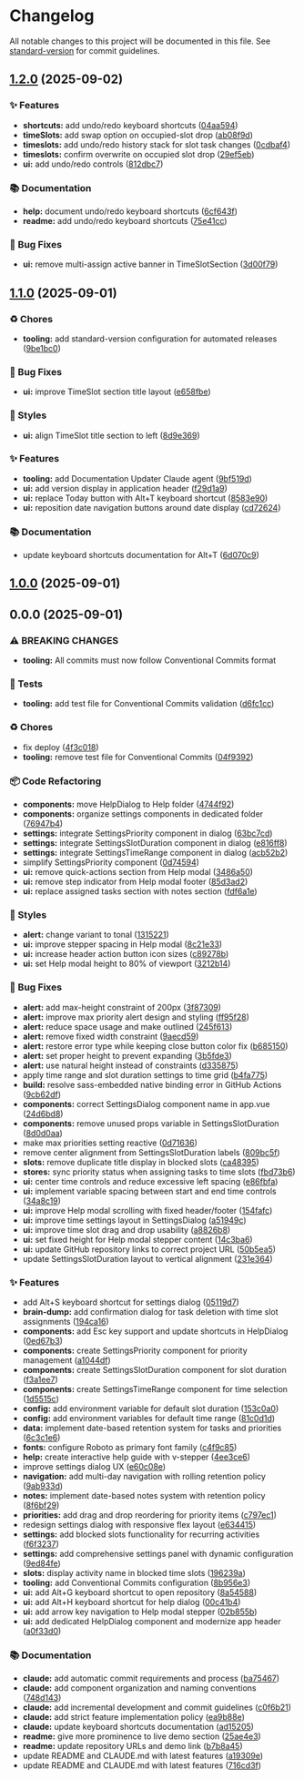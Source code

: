 # Changelog

All notable changes to this project will be documented in this file. See [standard-version](https://github.com/conventional-changelog/standard-version) for commit guidelines.

## [1.2.0](https://github.com/altea-abs/time-boxing/compare/v1.1.0...v1.2.0) (2025-09-02)


### ✨ Features

* **shortcuts:** add undo/redo keyboard shortcuts ([04aa594](https://github.com/altea-abs/time-boxing/commit/04aa59492bde1aab03380b5bebbe1bb53658456e))
* **timeSlots:** add swap option on occupied-slot drop ([ab08f9d](https://github.com/altea-abs/time-boxing/commit/ab08f9d909f01bcf224acafd020fb599e31acfa7))
* **timeslots:** add undo/redo history stack for slot task changes ([0cdbaf4](https://github.com/altea-abs/time-boxing/commit/0cdbaf46dd93e191595cbacf3813467adbad03af))
* **timeslots:** confirm overwrite on occupied slot drop ([29ef5eb](https://github.com/altea-abs/time-boxing/commit/29ef5eba31bd9562f9b34a31b59200f884b054b2))
* **ui:** add undo/redo controls ([812dbc7](https://github.com/altea-abs/time-boxing/commit/812dbc73c5ed40b3272a52c099f7d222608d0876))


### 📚 Documentation

* **help:** document undo/redo keyboard shortcuts ([6cf643f](https://github.com/altea-abs/time-boxing/commit/6cf643feed43a0199efaaa0267d3760839863309))
* **readme:** add undo/redo keyboard shortcuts ([75e41cc](https://github.com/altea-abs/time-boxing/commit/75e41cc0596ed8d08413f49c33d78b3682e5faad))


### 🐛 Bug Fixes

* **ui:** remove multi-assign active banner in TimeSlotSection ([3d00f79](https://github.com/altea-abs/time-boxing/commit/3d00f7990d5340f93e3e9f28037cdd1790e1b393))

## [1.1.0](https://github.com/altea-abs/time-boxing/compare/v1.0.0...v1.1.0) (2025-09-01)


### ♻️ Chores

* **tooling:** add standard-version configuration for automated releases ([9be1bc0](https://github.com/altea-abs/time-boxing/commit/9be1bc0dfc0aa7c6410b6417f65c85ebf21d0b91))


### 🐛 Bug Fixes

* **ui:** improve TimeSlot section title layout ([e658fbe](https://github.com/altea-abs/time-boxing/commit/e658fbe8d1c4016ae63dd44cb8c0a9f1db2c8cb2))


### 💎 Styles

* **ui:** align TimeSlot title section to left ([8d9e369](https://github.com/altea-abs/time-boxing/commit/8d9e3694e9f04ee8249cbd0cb7577f8b8dc52a74))


### ✨ Features

* **tooling:** add Documentation Updater Claude agent ([9bf519d](https://github.com/altea-abs/time-boxing/commit/9bf519d5f99e9c1ce04823fb627478d2cf946180))
* **ui:** add version display in application header ([f29d1a9](https://github.com/altea-abs/time-boxing/commit/f29d1a93314b7e8a80e5a88e8687da6ffe5a1ca2))
* **ui:** replace Today button with Alt+T keyboard shortcut ([8583e90](https://github.com/altea-abs/time-boxing/commit/8583e905ee06431b669aa8cfa3e973f0798b091c))
* **ui:** reposition date navigation buttons around date display ([cd72624](https://github.com/altea-abs/time-boxing/commit/cd72624f03f959def57e72df9aea5a22083e468e))


### 📚 Documentation

* update keyboard shortcuts documentation for Alt+T ([6d070c9](https://github.com/altea-abs/time-boxing/commit/6d070c97a6e315ecd261aca38c3b5a352c2d6226))

## [1.0.0](https://github.com/altea-abs/time-boxing/compare/v0.0.0...v1.0.0) (2025-09-01)

## 0.0.0 (2025-09-01)


### ⚠ BREAKING CHANGES

* **tooling:** All commits must now follow Conventional Commits format

### 🚨 Tests

* **tooling:** add test file for Conventional Commits validation ([d6fc1cc](https://github.com/altea-abs/time-boxing/commit/d6fc1cce3fa06dfae837c921c689f4e9a27bb63b))


### ♻️ Chores

* fix deploy ([4f3c018](https://github.com/altea-abs/time-boxing/commit/4f3c018d58b40b3590a84107ddbbad63d5d6cb42))
* **tooling:** remove test file for Conventional Commits ([04f9392](https://github.com/altea-abs/time-boxing/commit/04f93921f2bdd866cfb04f1ba9ec88c24185d3d5))


### 📦 Code Refactoring

* **components:** move HelpDialog to Help folder ([4744f92](https://github.com/altea-abs/time-boxing/commit/4744f92a2aaa042b57cee40347f765efee2d8856))
* **components:** organize settings components in dedicated folder ([76947b4](https://github.com/altea-abs/time-boxing/commit/76947b4e8bb615d7dc324faad7a3042fb78fe51e))
* **settings:** integrate SettingsPriority component in dialog ([63bc7cd](https://github.com/altea-abs/time-boxing/commit/63bc7cdace8b21b5e8646860c36d647536976133))
* **settings:** integrate SettingsSlotDuration component in dialog ([e816ff8](https://github.com/altea-abs/time-boxing/commit/e816ff8469702e0af6323424210808a55f9361e7))
* **settings:** integrate SettingsTimeRange component in dialog ([acb52b2](https://github.com/altea-abs/time-boxing/commit/acb52b2836f72ebc8a72bf6c26569daeda257004))
* simplify SettingsPriority component ([0d74594](https://github.com/altea-abs/time-boxing/commit/0d74594a0555b8d0e0c0bbdf78b75199e2b7ad38))
* **ui:** remove quick-actions section from Help modal ([3486a50](https://github.com/altea-abs/time-boxing/commit/3486a50ebb23613447f3528b651d0deb79044235))
* **ui:** remove step indicator from Help modal footer ([85d3ad2](https://github.com/altea-abs/time-boxing/commit/85d3ad25546565bbd77c4103f0aa07a4b2c530cb))
* **ui:** replace assigned tasks section with notes section ([fdf6a1e](https://github.com/altea-abs/time-boxing/commit/fdf6a1e3a64b177449dc835add0defae12ef0765))


### 💎 Styles

* **alert:** change variant to tonal ([1315221](https://github.com/altea-abs/time-boxing/commit/131522161c20a2cfdfa75d5c112caa0523757ee0))
* **ui:** improve stepper spacing in Help modal ([8c21e33](https://github.com/altea-abs/time-boxing/commit/8c21e3362cc99c1881ef974531a79be915da2dba))
* **ui:** increase header action button icon sizes ([c89278b](https://github.com/altea-abs/time-boxing/commit/c89278b997bd8d4871a44fa94c52b642692ecbb0))
* **ui:** set Help modal height to 80% of viewport ([3212b14](https://github.com/altea-abs/time-boxing/commit/3212b14c7004a58cb624025010de9ec0779002d7))


### 🐛 Bug Fixes

* **alert:** add max-height constraint of 200px ([3f87309](https://github.com/altea-abs/time-boxing/commit/3f8730950d3c79d06c2e4b841eedbe1b25f557d8))
* **alert:** improve max priority alert design and styling ([ff95f28](https://github.com/altea-abs/time-boxing/commit/ff95f289b37b542bb7efd15de40f5125cb290026))
* **alert:** reduce space usage and make outlined ([245f613](https://github.com/altea-abs/time-boxing/commit/245f61317b56858dec31b94ff30dd204fb8d8ce6))
* **alert:** remove fixed width constraint ([9aecd59](https://github.com/altea-abs/time-boxing/commit/9aecd59d55b3c3a259f2563fb8bd8c69a1938880))
* **alert:** restore error type while keeping close button color fix ([b685150](https://github.com/altea-abs/time-boxing/commit/b685150bcb1e233e9def4612b4af67d0fa4ff1e9))
* **alert:** set proper height to prevent expanding ([3b5fde3](https://github.com/altea-abs/time-boxing/commit/3b5fde309c9121c67a35e96bcf7b56e7f515c40c))
* **alert:** use natural height instead of constraints ([d335875](https://github.com/altea-abs/time-boxing/commit/d335875cebda0176ebaa4a663067a32276bf2564))
* apply time range and slot duration settings to time grid ([b4fa775](https://github.com/altea-abs/time-boxing/commit/b4fa775fa1cc6ee8d9e3c61db2713495cb02754b))
* **build:** resolve sass-embedded native binding error in GitHub Actions ([9cb62df](https://github.com/altea-abs/time-boxing/commit/9cb62dfe4e585f63cded019e5e2ae4b528a47f69))
* **components:** correct SettingsDialog component name in app.vue ([24d6bd8](https://github.com/altea-abs/time-boxing/commit/24d6bd87e9419c087b69179bb9414f267967d55c))
* **components:** remove unused props variable in SettingsSlotDuration ([8d0d0aa](https://github.com/altea-abs/time-boxing/commit/8d0d0aaf3967f5a9df1e05894193a7a5a3d12402))
* make max priorities setting reactive ([0d71636](https://github.com/altea-abs/time-boxing/commit/0d71636262dedf85b1fc0808b7cfd3d7c63b139d))
* remove center alignment from SettingsSlotDuration labels ([809bc5f](https://github.com/altea-abs/time-boxing/commit/809bc5f0ec70c9bf532170294031a4d0cc8bc481))
* **slots:** remove duplicate title display in blocked slots ([ca48395](https://github.com/altea-abs/time-boxing/commit/ca4839555ed533a25d83d8ab3ac37ecdc58e9f8f))
* **stores:** sync priority status when assigning tasks to time slots ([fbd73b6](https://github.com/altea-abs/time-boxing/commit/fbd73b60349b6bafb94c516802ac59bbc3e20473))
* **ui:** center time controls and reduce excessive left spacing ([e86fbfa](https://github.com/altea-abs/time-boxing/commit/e86fbfaf841527093fa4c632e5001b7a7f133c39))
* **ui:** implement variable spacing between start and end time controls ([34a8c19](https://github.com/altea-abs/time-boxing/commit/34a8c1954978b34490cee9b6b6cde0745094ad55))
* **ui:** improve Help modal scrolling with fixed header/footer ([154fafc](https://github.com/altea-abs/time-boxing/commit/154fafc22cc70bcea5b39561133b5a75bdf36c2e))
* **ui:** improve time settings layout in SettingsDialog ([a51949c](https://github.com/altea-abs/time-boxing/commit/a51949cf52b8c59e444e71d2cad0b857bba62540))
* **ui:** improve time slot drag and drop usability ([a8826b8](https://github.com/altea-abs/time-boxing/commit/a8826b8a8cbbf8ab1ab23820f2cbb3d6aeb25b7f))
* **ui:** set fixed height for Help modal stepper content ([14c3ba6](https://github.com/altea-abs/time-boxing/commit/14c3ba616b24a28ac09af9b5e2cde28bfd3267b6))
* **ui:** update GitHub repository links to correct project URL ([50b5ea5](https://github.com/altea-abs/time-boxing/commit/50b5ea56ebc3dd89ceb025a965294aec8a62e49e))
* update SettingsSlotDuration layout to vertical alignment ([231e364](https://github.com/altea-abs/time-boxing/commit/231e364dc0f55676305d6959a832bbb435a8c299))


### ✨ Features

* add Alt+S keyboard shortcut for settings dialog ([05119d7](https://github.com/altea-abs/time-boxing/commit/05119d7cb27e0f0c0f7557a58afac45161ec3e26))
* **brain-dump:** add confirmation dialog for task deletion with time slot assignments ([194ca16](https://github.com/altea-abs/time-boxing/commit/194ca1696d0652c0a007a1fff8a02e37a5dee21b))
* **components:** add Esc key support and update shortcuts in HelpDialog ([0ed67b3](https://github.com/altea-abs/time-boxing/commit/0ed67b30798b9452dcef725a544e2fe9ad73f2a1))
* **components:** create SettingsPriority component for priority management ([a1044df](https://github.com/altea-abs/time-boxing/commit/a1044df1f82c4c73569c2b617cccdd2404e9e032))
* **components:** create SettingsSlotDuration component for slot duration ([f3a1ee7](https://github.com/altea-abs/time-boxing/commit/f3a1ee70950529606a0e03f119e864e9f3b8151c))
* **components:** create SettingsTimeRange component for time selection ([1d5515c](https://github.com/altea-abs/time-boxing/commit/1d5515c7cb2714789b9e9d4ed0d6f148c736ea56))
* **config:** add environment variable for default slot duration ([153c0a0](https://github.com/altea-abs/time-boxing/commit/153c0a02fbd40a7e9b85252f885fbe39c497c776))
* **config:** add environment variables for default time range ([81c0d1d](https://github.com/altea-abs/time-boxing/commit/81c0d1df3802a2689dda6c0fd0f356dc8496f58a))
* **data:** implement date-based retention system for tasks and priorities ([6c3c1e6](https://github.com/altea-abs/time-boxing/commit/6c3c1e6aff7e561c39007bf14e529a28f08427ba))
* **fonts:** configure Roboto as primary font family ([c4f9c85](https://github.com/altea-abs/time-boxing/commit/c4f9c8574a817f90e1448dc56106b5ebec934af7))
* **help:** create interactive help guide with v-stepper ([4ee3ce6](https://github.com/altea-abs/time-boxing/commit/4ee3ce6da5fa41eaca19b472566bd9016b9f95c6))
* improve settings dialog UX ([e60c08e](https://github.com/altea-abs/time-boxing/commit/e60c08efa8e7fd9a03e34a6942c53b5a3f9cf957))
* **navigation:** add multi-day navigation with rolling retention policy ([9ab933d](https://github.com/altea-abs/time-boxing/commit/9ab933d1c5f8a4b6ceced6975a9de5cdd01a76c5))
* **notes:** implement date-based notes system with retention policy ([8f6bf29](https://github.com/altea-abs/time-boxing/commit/8f6bf29de034254ec5d653f7e8b7a59f012a7f0a))
* **priorities:** add drag and drop reordering for priority items ([c797ec1](https://github.com/altea-abs/time-boxing/commit/c797ec1ef1da5a5f2adc6b0a42a2328c2fb35e0d))
* redesign settings dialog with responsive flex layout ([e634415](https://github.com/altea-abs/time-boxing/commit/e6344155179905647e9a8e5c995429bf1de0af51))
* **settings:** add blocked slots functionality for recurring activities ([f6f3237](https://github.com/altea-abs/time-boxing/commit/f6f32379f88cd833781eae69bf386c05c34f0e7d))
* **settings:** add comprehensive settings panel with dynamic configuration ([9ed84fe](https://github.com/altea-abs/time-boxing/commit/9ed84fe7180460a54eff9b06a75a890c7243ceec))
* **slots:** display activity name in blocked time slots ([196239a](https://github.com/altea-abs/time-boxing/commit/196239a8f5705e7d353571aba7e50b04aab2c838))
* **tooling:** add Conventional Commits configuration ([8b956e3](https://github.com/altea-abs/time-boxing/commit/8b956e3e98166adbb1d77489f0b1caaf6711f5f2))
* **ui:** add Alt+G keyboard shortcut to open repository ([8a54588](https://github.com/altea-abs/time-boxing/commit/8a54588044524c5aecd2d336bd629b239523eb1a))
* **ui:** add Alt+H keyboard shortcut for help dialog ([00c41b4](https://github.com/altea-abs/time-boxing/commit/00c41b4f0c272291725069d1877b42a3aab6332f))
* **ui:** add arrow key navigation to Help modal stepper ([02b855b](https://github.com/altea-abs/time-boxing/commit/02b855b5a98fde13391241c341088295d6567b09))
* **ui:** add dedicated HelpDialog component and modernize app header ([a0f33d0](https://github.com/altea-abs/time-boxing/commit/a0f33d077ffffe070cbec47bb950599bc22424b6))


### 📚 Documentation

* **claude:** add automatic commit requirements and process ([ba75467](https://github.com/altea-abs/time-boxing/commit/ba7546767980495145a73573b76271d65432890d))
* **claude:** add component organization and naming conventions ([748d143](https://github.com/altea-abs/time-boxing/commit/748d1432be24a24d97229e4786893824de13277e))
* **claude:** add incremental development and commit guidelines ([c0f6b21](https://github.com/altea-abs/time-boxing/commit/c0f6b216c49e5339665767386b87cfcbe92714e9))
* **claude:** add strict feature implementation policy ([ea9b88e](https://github.com/altea-abs/time-boxing/commit/ea9b88e515494480e3c45e9e042c7c69b10d33bd))
* **claude:** update keyboard shortcuts documentation ([ad15205](https://github.com/altea-abs/time-boxing/commit/ad152059577ebf9d464acf93d0f565168bdb0719))
* **readme:** give more prominence to live demo section ([25ae4e3](https://github.com/altea-abs/time-boxing/commit/25ae4e322cbbb1092e3bfed372522a2994024a4f))
* **readme:** update repository URLs and demo link ([b7b8a45](https://github.com/altea-abs/time-boxing/commit/b7b8a45ee19f953243e5c681c3018433f2d1baad))
* update README and CLAUDE.md with latest features ([a19309e](https://github.com/altea-abs/time-boxing/commit/a19309e39b55d71010185c889eb29017081fa254))
* update README and CLAUDE.md with latest features ([716cd3f](https://github.com/altea-abs/time-boxing/commit/716cd3f3c6ab3d05dfa30c03d0a60be659663945))
